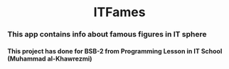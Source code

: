 <h1 style="text-align: center;"> ITFames</h1>

### This app contains info about famous figures in IT sphere 
#### This project has done for BSB-2 from Programming Lesson in IT School (Muhammad al-Khawrezmi)